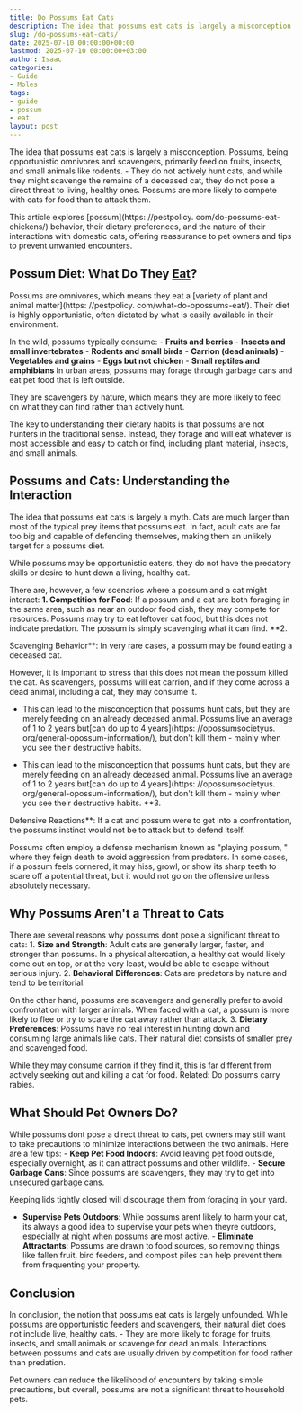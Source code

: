 ```yaml
---
title: Do Possums Eat Cats
description: The idea that possums eat cats is largely a misconception. Possums, being opportunistic omnivores and scavengers, primarily feed on fruits, insects, and small...
slug: /do-possums-eat-cats/
date: 2025-07-10 00:00:00+00:00
lastmod: 2025-07-10 00:00:00+03:00
author: Isaac
categories:
- Guide
- Moles
tags:
- guide
- possum
- eat
layout: post
---
```


The idea that possums eat cats is largely a misconception. Possums, being opportunistic omnivores and scavengers, primarily feed on fruits, insects, and small animals like rodents. - They do not actively hunt cats, and while they might scavenge the remains of a deceased cat, they do not pose a direct threat to living, healthy ones. Possums are more likely to compete with cats for food than to attack them.

This article explores [possum](https: //pestpolicy. com/do-possums-eat-chickens/) behavior, their dietary preferences, and the nature of their interactions with domestic cats, offering reassurance to pet owners and tips to prevent unwanted encounters.

##  Possum Diet: What Do They [Eat](https://pestpolicy.com/do-cats-eat-lizards/)?

Possums are omnivores, which means they eat a [variety of plant and animal matter](https: //pestpolicy. com/what-do-opossums-eat/). Their diet is highly opportunistic, often dictated by what is easily available in their environment.

In the wild, possums typically consume: - **Fruits and berries** - **Insects and small invertebrates** - **Rodents and small birds** - **Carrion (dead animals)** - **Vegetables and grains** - **Eggs but not chicken** - **Small reptiles and amphibians** In urban areas, possums may forage through garbage cans and eat pet food that is left outside.

They are scavengers by nature, which means they are more likely to feed on what they can find rather than actively hunt.

The key to understanding their dietary habits is that possums are not hunters in the traditional sense. Instead, they forage and will eat whatever is most accessible and easy to catch or find, including plant material, insects, and small animals.

##  Possums and Cats: Understanding the Interaction

The idea that possums eat cats is largely a myth. Cats are much larger than most of the typical prey items that possums eat. In fact, adult cats are far too big and capable of defending themselves, making them an unlikely target for a possums diet.

While possums may be opportunistic eaters, they do not have the predatory skills or desire to hunt down a living, healthy cat.

There are, however, a few scenarios where a possum and a cat might interact: **1. Competition for Food**: If a possum and a cat are both foraging in the same area, such as near an outdoor food dish, they may compete for resources. Possums may try to eat leftover cat food, but this does not indicate predation. The possum is simply scavenging what it can find. **2.

Scavenging Behavior**: In very rare cases, a possum may be found eating a deceased cat.

However, it is important to stress that this does not mean the possum killed the cat. As scavengers, possums will eat carrion, and if they come across a dead animal, including a cat, they may consume it.

- This can lead to the misconception that possums hunt cats, but they are merely feeding on an already deceased animal. Possums live an average of 1 to 2 years but[can do up to 4 years](https: //opossumsocietyus. org/general-opossum-information/), but don't kill them - mainly when you see their destructive habits.

- This can lead to the misconception that possums hunt cats, but they are merely feeding on an already deceased animal. Possums live an average of 1 to 2 years but[can do up to 4 years](https: //opossumsocietyus. org/general-opossum-information/), but don't kill them - mainly when you see their destructive habits. **3.

Defensive Reactions**: If a cat and possum were to get into a confrontation, the possums instinct would not be to attack but to defend itself.

Possums often employ a defense mechanism known as "playing possum, " where they feign death to avoid aggression from predators. In some cases, if a possum feels cornered, it may hiss, growl, or show its sharp teeth to scare off a potential threat, but it would not go on the offensive unless absolutely necessary.

##  Why Possums Aren't a Threat to Cats

There are several reasons why possums dont pose a significant threat to cats: 1. **Size and Strength**: Adult cats are generally larger, faster, and stronger than possums. In a physical altercation, a healthy cat would likely come out on top, or at the very least, would be able to escape without serious injury. 2. **Behavioral Differences**: Cats are predators by nature and tend to be territorial.

On the other hand, possums are scavengers and generally prefer to avoid confrontation with larger animals. When faced with a cat, a possum is more likely to flee or try to scare the cat away rather than attack. 3. **Dietary Preferences**: Possums have no real interest in hunting down and consuming large animals like cats. Their natural diet consists of smaller prey and scavenged food.

While they may consume carrion if they find it, this is far different from actively seeking out and killing a cat for food. Related: Do possums carry rabies.

##  What Should Pet Owners Do?

While possums dont pose a direct threat to cats, pet owners may still want to take precautions to minimize interactions between the two animals. Here are a few tips: - **Keep Pet Food Indoors**: Avoid leaving pet food outside, especially overnight, as it can attract possums and other wildlife. - **Secure Garbage Cans**: Since possums are scavengers, they may try to get into unsecured garbage cans.

Keeping lids tightly closed will discourage them from foraging in your yard.

- **Supervise Pets Outdoors**: While possums arent likely to harm your cat, its always a good idea to supervise your pets when theyre outdoors, especially at night when possums are most active. - **Eliminate Attractants**: Possums are drawn to food sources, so removing things like fallen fruit, bird feeders, and compost piles can help prevent them from frequenting your property.

##  Conclusion

In conclusion, the notion that possums eat cats is largely unfounded. While possums are opportunistic feeders and scavengers, their natural diet does not include live, healthy cats. - They are more likely to forage for fruits, insects, and small animals or scavenge for dead animals. Interactions between possums and cats are usually driven by competition for food rather than predation.

Pet owners can reduce the likelihood of encounters by taking simple precautions, but overall, possums are not a significant threat to household pets.
